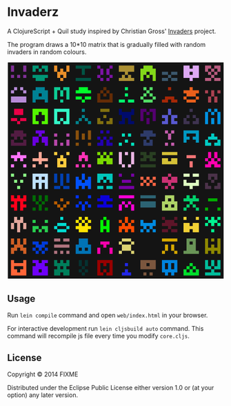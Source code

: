# Invaderz

A ClojureScript + Quil study inspired by Christian Gross' [Invaders](http://www.christiangross.info/32767-invaders-14-poster/) project.

The program draws a 10*10 matrix that is gradually filled with random invaders in random colours.

![example](https://raw.githubusercontent.com/tmoerman/invaderz/master/invaders.png)

## Usage

Run `lein compile` command and open `web/index.html` in your browser.

For interactive development run `lein cljsbuild auto` command. This
command will recompile js file every time you modify `core.cljs`.

## License

Copyright © 2014 FIXME

Distributed under the Eclipse Public License either version 1.0 or (at
your option) any later version.
